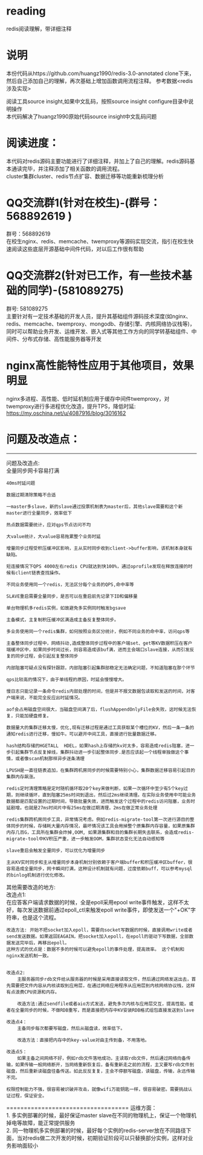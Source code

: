 # reading
redis阅读理解，带详细注释  



说明
===================================  
本份代码从https://github.com/huangz1990/redis-3.0-annotated clone下来，然后自己添加自己的理解，再次基础上增加函数调用流程注释。
参考数据<redis涉及实现>  

阅读工具source insight,如果中文乱码，按照source insight configure目录中说明操作  
本代码解决了huangz1990原始代码source insight中文乱码问题  



阅读进度：
===================================  
本代码对redis源码主要功能进行了详细注释，并加上了自己的理解。redis源码基本通读完毕，并注释添加了相关函数的调用流程。    
cluster集群cluster、redis节点扩容、数据迁移等功能重新梳理分析    

QQ交流群1(针对在校生)-(群号：568892619 )
===================================    
群号：568892619  
    在校生nginx、redis、memcache、twemproxy等源码实现交流，指引在校生快速阅读这些底层开源基础中间件代码，对以后工作很有帮助  
  
QQ交流群2(针对已工作，有一些技术基础的同学)-(581089275)
===================================    
群号: 581089275  
    主要针对有一定技术基础的开发人员，提升其基础组件源码技术深度(如nginx、redis、memcache、twemproxy、mongodb、存储引擎、内核网络协议栈等)，同时可以帮助业务开发、运维开发、嵌入式等其他工作方向的同学转基础组件、中间件、分布式存储、高性能服务器等开发

nginx高性能特性应用于其他项目，效果明显  
===================================    
nginx多进程、高性能、低时延机制应用于缓存中间件twemproxy，对twemproxy进行多进程优化改造，提升TPS，降低时延:    
https://my.oschina.net/u/4087916/blog/3016162   

问题及改造点： 
===================================  

-----------------------------------    
问题及改造点:  
	全量同步网卡容易打满  
	
	40ms时延问题   
	
	数据过期清除策略不合适  
	
	一master多slave，新的slave通过投票机制表为master后，其他slave需要和这个新master进行全量同步，效率低下  
	
	热点数据需要统计，应对qps节点访问不均  
	
	大value统计，大value容易拖累整个业务时延  
	
	增量同步过程受积压缓冲区影响，主从实时同步收到client->buffer影响，该机制本身就有缺陷。
	
	短连接情况下QPS 4000左右redis CPU就达到快100%，通过oprofile发现在释放连接的时候有client链表查找操作。
	
	不同业务使用同一个redis，无法区分每个业务的QPS,命中率等  
	
	SLAVE重启需要全量同步，是否可以在重启前先记录下ID和偏移量
	
	单台物理机多redis实例，如故避免多实例同时触发bgsave  
	
	主备模式，主复制积压缓冲区满造成主备反复整体同步。  
	
	多业务使用同一个redis集群，如何按照业务区分统计，例如不同业务的命中率，访问qps等  
	
	主备整体同步过程中，网络抖动,造成整体同步过程中的客户端set、get等KV数据积压在客户端缓冲区中，如果同步时间过长，则容易造成该buf满，进而主会端口slave连接，从而引发反复的同步过程，会引起反复整体同步  
	
	内部阻塞可疑点没有探针跟踪，内部阻塞引起集群部稳定无法确定问题，不知道阻塞在那个环节  
	
	qps比较高的情况下，由于单线程的原因，时延会慢慢增大。  
	
	慢日志只能记录一条命令redis内部处理的时间，但是并不报文数据包读取和发送的时间，对客户端来说，不能完全反应出时延情况。
	
	aof会占用磁盘空间很大，当磁盘空间满了后，flushAppendOnlyFile会失败，这时候无法恢复，只能加硬盘修复。  
	
    数据量大的集群迁移太慢，优化,现有迁移过程是通过工具获取某个槽位的KV，然后一条一条的通知redis进行迁移，慢如牛。可以避开中间工具，直接进行批量数据迁移。  
	
	hash结构存储的HGETALL  HDEL，如果hash上存储的kv对太多，容易造成redis阻塞，进一步引起集群节点反复掉线，集群抖动进一步引起整体同步.是否应该起一个线程单独做这个事情，或者像scan机制那样异步逐条清理  
	
	LPUSH是一直往链表追加，在集群跨机房同步的时候需要特别小心，集群数据迁移容易引起目的集群内存飙涨。  
	
	redis定时清理策略是定时随机循环取20个key来做判断，如果一次循环中至少有5个key过期，则继续循环，直到阻塞25ms时间到退出，然后过2ms继续清理。在实际业务使用中可能业务数据都是匹配设置的过期时间，导致批量失效，进而触发这个过程中的redis访问阻塞，业务时延剧增。也就是27ms时间片中有25ms在做过期清理，2ms在做正常业务处理  
	
	redis集群跨机房同步工具，异常情况考虑。例如redis-migrate-tool第一次进行源目的整体同步的时候，存储耗大量内存情况，最坏情况该工具会用掉整个原集群内存容量，如果原集群内存几百G，工具所在集群会炸掉,OOM, 如果源集群和目的集群长期失去联系，会造成redis-migrate-tool中KV积压严重，进一步触发OOM，集群状态变化无法自动感知等    
	
	slave重启会触发全量同步，可以优化为增量同步
	
	主从KV实时同步和主从增量同步本身机制分别依赖于客户端buffer和积压缓冲区buffer，很容易造成全量同步，网卡瞬间打满，这种设计机制就有问题，过度依赖buff，可以参考mysql的binlog机制进行优化修改。  
    
	
 
其他需要改造的地方:  
	改造点1:  
	在应答客户端请求数据的时候，全是epoll采用epool write事件触发，这样不太好，每次发送数据前通过epoll_ctl来触发epoll write事件，即使发送一个"+OK"字符串，也是这个流程。  
	  
	改造方法: 开始不把socket加入epoll，需要向socket写数据的时候，直接调用write或者send发送数据。如果返回EAGAIN，把socket加入epoll，在epoll的驱动下写数据，全部数据发送完毕后，再移出epoll。  
	这种方式的优点是：数据不多的时候可以避免epoll的事件处理，提高效率。 这个机制和nginx发送机制一致。  


	改造点2:  
		主服务器同步rdb文件给从服务器的时候是采用直接读取文件，然后通过网络发送出去，首先需要把文件内容从内核读取到应用层，在通过网络应用程序从应用层到内核网络协议栈，这样有点浪费CPU资源和内存。  
  
		改造方法:通过sendfile或者aio方式发送，避免多次内核与应用层交互，提高性能。或者在全量同步的时候，不做RDB重写，而是直接把内存中KV安装RDB格式组包直接发送到slave  
	
	改造点4：  
		主备同步每次都要写磁盘，然后从磁盘读，效率低下。  
		
		改造方法：直接把内存中的key-value对由主传到备，不用落地。  
	
	改造点5：  
		如果主备之间网络不好，例如rdb文件落地成功，主读取rdb文件，然后通过网络向备传输，如果传输一般网络断开，当网络重新恢复后，备有重新走之前的流程，主又要写rdb文件到磁盘，然后重新读磁盘往备传送。如此反反复复，主会不停额写磁盘，读磁盘，传输，永远传输不完。  
	
	权限控制能力不强，很容易被识破并攻击，就像wifi万能钥匙一样，很容易破密。需要挑战认证过程，保证安全。  
	

	
=================================== 
运维方面：  
	1. 多实例部署的时候，最好保证master slave在不同的物理机上，保证一个物理机掉电等故障，能正常提供服务  
	2. 同一物理机多实例部署的时候，最好每个实例的redis-server放在不同路径下面，当对redis做二次开发的时候，初期验证阶段可以只替换部分实例，这样对业务影响面较小  

